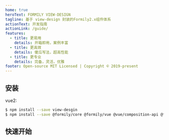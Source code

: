 ```yaml
---
home: true
heroText: FORMILY VIEW-DESIGN
tagline: 基于 view-design 封装的Formily2.x组件体系
actionText: 开发指南
actionLink: /guide/
features:
  - title: 更易用
    details: 开箱即用，案例丰富
  - title: 更高效
    details: 傻瓜写法，超高性能
  - title: 更专业
    details: 完备，灵活，优雅
footer: Open-source MIT Licensed | Copyright © 2019-present
---
```


## 安装

vue2:

```bash
$ npm install --save view-desgin
$ npm install --save @formily/core @formily/vue @vue/composition-api @formily/view-design

```

## 快速开始

<dumi-previewer demoPath="index" :collapsed="false" />
